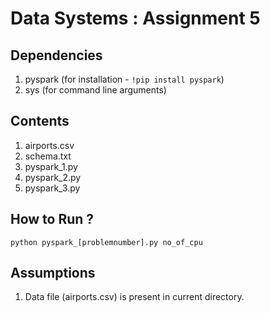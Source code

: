 # Data Systems : Assignment 5

## Dependencies
1. pyspark (for installation - `!pip install pyspark`)
2. sys (for command line arguments)


## Contents 
1. airports.csv
2. schema.txt
3. pyspark_1.py
4. pyspark_2.py
5. pyspark_3.py


## How to Run ?
`python pyspark_[problemnumber].py no_of_cpu`


## Assumptions
1. Data file (airports.csv) is present in current directory.